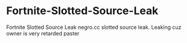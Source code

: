 # Fortnite-Slotted-Source-Leak
Fortnite Slotted Source Leak negro.cc slotted source leak. Leaking cuz owner is very retarded paster
